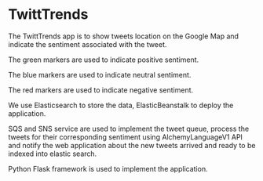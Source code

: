 # TwittTrends
The TwittTrends app is to show tweets location on the Google Map and indicate the sentiment associated with the tweet.

The green markers are used to indicate positive sentiment.

The blue markers are used to indicate neutral sentiment.

The red markers are used to indicate negative sentiment.


We use Elasticsearch to store the data, ElasticBeanstalk to deploy the application.

SQS and SNS service are used to implement the tweet queue, process the tweets for their corresponding sentiment using AlchemyLanguageV1 API and notify the web application about the new tweets arrived and ready to be indexed into elastic search.


Python Flask framework is used to implement the application.
